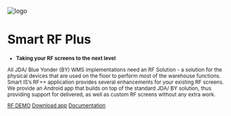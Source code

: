 ![logo](https://www.smart-is.com/wp-content/uploads/2024/04/Group-36@2x.png)

# Smart RF Plus <small>
- **Taking your RF screens to the next level** 
 
 
All JDA/ Blue Yonder (BY) WMS implementations need an RF Solution - a solution for the physical devices that are used on the floor to perform most of the warehouse functions. Smart IS’s RF++ application provides several enhancements for your existing RF screens. We provide an Android app that builds on top of the standard JDA/ BY solution, thus providing support for delivered, as well as custom RF screens without any extra work.

[RF DEMO](https://www.smart-is.com/what-we-do/smart-product/rf/)
[Download app](https://play.google.com/store/apps/details?id=com.oracular.rprfemulatorvoice)
[Documentation](./readme.md)
